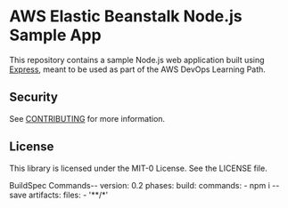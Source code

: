 # AWS Elastic Beanstalk Node.js Sample App

This repository contains a sample Node.js web application built using [Express](https://expressjs.com/), meant to be used as part of the AWS DevOps Learning Path.

## Security

See [CONTRIBUTING](CONTRIBUTING.md#security-issue-notifications) for more information.

## License

This library is licensed under the MIT-0 License. See the LICENSE file.

BuildSpec Commands--
version: 0.2
phases:
    build:
        commands:
            - npm i --save
artifacts:
    files:
        - '**/*'
